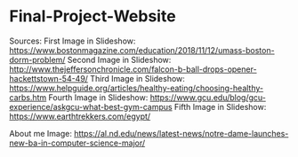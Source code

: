 # Final-Project-Website
Sources:
First Image in Slideshow: https://www.bostonmagazine.com/education/2018/11/12/umass-boston-dorm-problem/
Second Image in Slideshow: http://www.thejeffersonchronicle.com/falcon-b-ball-drops-opener-hackettstown-54-49/
Third Image in Slideshow: https://www.helpguide.org/articles/healthy-eating/choosing-healthy-carbs.htm
Fourth Image in Slideshow: https://www.gcu.edu/blog/gcu-experience/askgcu-what-best-gym-campus
Fifth Image in Slideshow: https://www.earthtrekkers.com/egypt/

About me Image: https://al.nd.edu/news/latest-news/notre-dame-launches-new-ba-in-computer-science-major/

